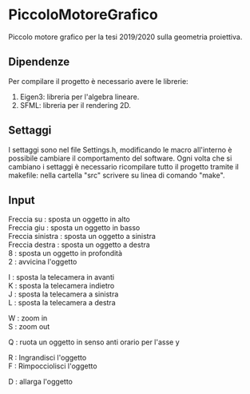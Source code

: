 # PiccoloMotoreGrafico
Piccolo motore grafico per la tesi 2019/2020 sulla geometria proiettiva.

## Dipendenze

Per compilare il progetto è necessario avere le librerie:

1. Eigen3: libreria per l'algebra lineare.
2. SFML: libreria per il rendering 2D.

## Settaggi
I settaggi sono nel file Settings.h, modificando le macro all'interno è possibile cambiare il comportamento del software.
Ogni volta che si cambiano i settaggi è necessario ricompilare tutto il progetto tramite il makefile: nella cartella "src" scrivere su linea di comando "make".

## Input

Freccia su : sposta un oggetto in alto  
Freccia giu : sposta un oggetto in basso  
Freccia sinistra : sposta un oggetto a sinistra  
Freccia destra : sposta un oggetto a destra  
8 : sposta un oggetto in profondità  
2 : avvicina l'oggetto  

I : sposta la telecamera in avanti  
K : sposta la telecamera indietro  
J : sposta la telecamera a sinistra  
L : sposta la telecamera a destra  

W : zoom in  
S : zoom out  

Q : ruota un oggetto in senso anti orario per l'asse y  
 
R : Ingrandisci l'oggetto  
F : Rimpocciolisci l'oggetto  

D : allarga l'oggetto  

